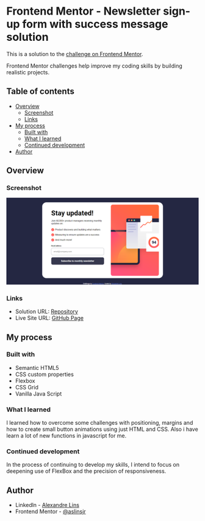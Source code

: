# Frontend Mentor - Newsletter sign-up form with success message solution

This is a solution to the [ challenge on Frontend Mentor](https://www.frontendmentor.io/challenges/). 

Frontend Mentor challenges help improve my coding skills by building realistic projects. 

## Table of contents

- [Overview](#overview)
  - [Screenshot](#screenshot)
  - [Links](#links)
- [My process](#my-process)
  - [Built with](#built-with)
  - [What I learned](#what-i-learned)
  - [Continued development](#continued-development)
- [Author](#author)

## Overview

### Screenshot

![](/assets/images/Screenshot_2023-11-12_13-24-26.png)

### Links

- Solution URL: [Repository](https://github.com/aslinsjr/newsletter-sign-up-with-success-message-main)
- Live Site URL: [GitHub Page](https://aslinsjr.github.io/newsletter-sign-up-with-success-message-main/)

## My process

### Built with

- Semantic HTML5
- CSS custom properties
- Flexbox
- CSS Grid
- Vanilla Java Script

### What I learned

I learned how to overcome some challenges with positioning, margins and how to create small button animations using just HTML and CSS. Also i have learn a lot of new functions in javascript for me.

### Continued development

In the process of continuing to develop my skills, I intend to focus on deepening use of FlexBox and the precision of responsiveness.

## Author

- Linkedln - [Alexandre Lins](https://www.linkedin.com/in/alexandre-lins-14b190274/)
- Frontend Mentor - [@aslinsjr](https://www.frontendmentor.io/profile/aslinsjr)
